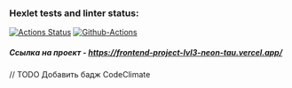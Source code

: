 ### Hexlet tests and linter status:
[![Actions Status](https://github.com/vladimirloskutov/frontend-project-lvl3/workflows/hexlet-check/badge.svg)](https://github.com/vladimirloskutov/frontend-project-lvl3/actions)
[![Github-Actions](https://github.com/vladimirloskutov/frontend-project-lvl2/workflows/github-actions/badge.svg)](https://github.com/vladimirloskutov/frontend-project-lvl2/actions/workflows/github-actions.yml)

##### Ссылка на проект - https://frontend-project-lvl3-neon-tau.vercel.app/

// TODO Добавить бадж CodeClimate